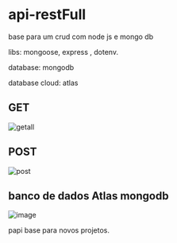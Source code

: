 # api-restFull
base para um crud com node js e mongo db

libs: mongoose, express , dotenv.

database: mongodb

database cloud: atlas
 ## GET
 ![getall](https://user-images.githubusercontent.com/89879430/162579120-79f2163a-d678-4553-916d-65f99ed3b861.png)
 
 ## POST
 
![post](https://user-images.githubusercontent.com/89879430/162579151-756cfa77-08bc-4712-a6ca-495e15f99171.png)

## banco de dados Atlas mongodb
![image](https://user-images.githubusercontent.com/89879430/162579240-caeb471e-63d3-43a9-833f-aa21d562846c.png)

papi base para novos projetos.
